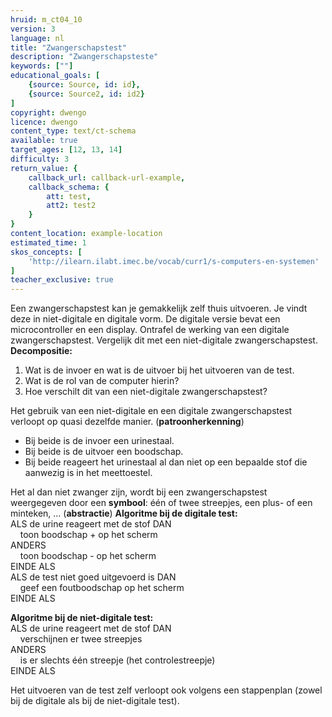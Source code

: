 ```yaml
---
hruid: m_ct04_10
version: 3
language: nl
title: "Zwangerschapstest"
description: "Zwangerschapsteste"
keywords: [""]
educational_goals: [
    {source: Source, id: id}, 
    {source: Source2, id: id2}
]
copyright: dwengo
licence: dwengo
content_type: text/ct-schema
available: true
target_ages: [12, 13, 14]
difficulty: 3
return_value: {
    callback_url: callback-url-example,
    callback_schema: {
        att: test,
        att2: test2
    }
}
content_location: example-location
estimated_time: 1
skos_concepts: [
    'http://ilearn.ilabt.imec.be/vocab/curr1/s-computers-en-systemen'
]
teacher_exclusive: true
---
```


<context>
Een zwangerschapstest kan je gemakkelijk zelf thuis uitvoeren. Je vindt deze in niet-digitale en digitale vorm. De digitale versie bevat een microcontroller en een display. Ontrafel de werking van een digitale zwangerschapstest. Vergelijk dit met een niet-digitale zwangerschapstest.  
</context>
<decomposition>
<strong>Decompositie:</strong><br>
<ol>
    <li>Wat is de invoer en wat is de uitvoer bij het uitvoeren van de test.</li>
    <li>Wat is de rol van de computer hierin?</li>
    <li>Hoe verschilt dit van een niet-digitale zwangerschapstest?</li>
</ol>
</decomposition>
<patternRecognition>
Het gebruik van een niet-digitale en een digitale zwangerschapstest verloopt op quasi dezelfde manier. (<strong>patroonherkenning</strong>)<br> 
<ul>
    <li>Bij beide is de invoer een urinestaal.</li>
    <li>Bij beide is de uitvoer een boodschap.</li>
    <li>Bij beide reageert het urinestaal al dan niet op een bepaalde stof die aanwezig is in het meettoestel.</li>
</ul>
</patternRecognition>
<abstraction>
Het al dan niet zwanger zijn, wordt bij een zwangerschapstest weergegeven door een <strong>symbool</strong>: één of twee streepjes, een plus- of een minteken, … (<strong>abstractie</strong>)
</abstraction>
<algorithms>
<strong>Algoritme bij de digitale test:</strong><br>  
ALS de urine reageert met de stof DAN<br>
&nbsp;&nbsp;&nbsp;&nbsp;toon boodschap + op het scherm <br>
ANDERS<br>
&nbsp;&nbsp;&nbsp;&nbsp;toon boodschap - op het scherm<br>
EINDE ALS<br>
ALS de test niet goed uitgevoerd is DAN<br>
&nbsp;&nbsp;&nbsp;&nbsp;geef een foutboodschap op het scherm<br>
EINDE ALS<br>

<strong>Algoritme bij de niet-digitale test:</strong><br>
ALS de urine reageert met de stof DAN <br>
&nbsp;&nbsp;&nbsp;&nbsp;verschijnen er twee streepjes<br>
ANDERS<br> 
&nbsp;&nbsp;&nbsp;&nbsp;is er slechts één streepje (het controlestreepje)<br>
EINDE ALS

Het uitvoeren van de test zelf verloopt ook volgens een stappenplan (zowel bij de digitale als bij de niet-digitale test). 
</algorithms>

